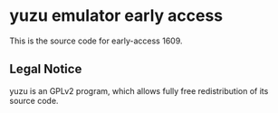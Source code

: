 yuzu emulator early access
=============

This is the source code for early-access 1609.

## Legal Notice

yuzu is an GPLv2 program, which allows fully free redistribution of its source code.